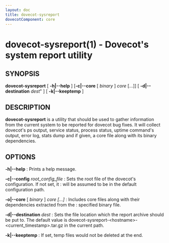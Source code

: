 ```yaml
---
layout: doc
title: dovecot-sysreport
dovecotComponent: core
---
```


# dovecot-sysreport(1) - Dovecot's system report utility

## SYNOPSIS

**dovecot-sysreport** [ **-h|-\-help** ] [**-c|-\-core** [ *binary* ] *core* [...]] [ **-d|-\-destination** *dest*" ] [ **-k|-\-keeptemp** ]

## DESCRIPTION

**dovecot-sysreport** is a utility that should be used to gather
information from the current system to be reported for dovecot bug
fixes. It will collect dovecot's ps output, service status, process
status, uptime command's output, error log, stats dump and if given, a
core file along with its binary dependencies.

## OPTIONS

**-h|-\-help**
:   Prints a help message.

**-c|-\-config** *root_config_file*
:   Sets the root file of the dovecot's configuration. If not set, it
:   will be assumed to be in the default configuration path.

**-o|-\-core** [ *binary* ] *core* *[...]*
:   Includes core files along with their dependencies extracted from the
:   specified binary file.

**-d|-\-destination** *dest*
:   Sets the file location which the report archive should be put to. The
    default value is
    dovecot-sysreport-\<hostname\>-\<current_timestamp\>.tar.gz in the
    current path.

**-k|-\-keeptemp**
:   If set, temp files would not be deleted at the end.

<!-- @include: reporting-bugs.inc -->
